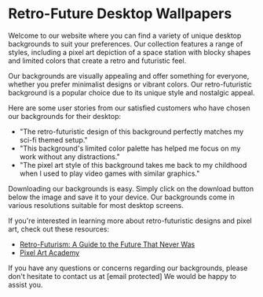 <!--font:Montserrat-->

# Retro-Future Desktop Wallpapers

Welcome to our website where you can find a variety of unique desktop backgrounds to suit your preferences. Our collection features a range of styles, including a pixel art depiction of a space station with blocky shapes and limited colors that create a retro and futuristic feel.

Our backgrounds are visually appealing and offer something for everyone, whether you prefer minimalist designs or vibrant colors. Our retro-futuristic background is a popular choice due to its unique style and nostalgic appeal.

Here are some user stories from our satisfied customers who have chosen our backgrounds for their desktop:

- "The retro-futuristic design of this background perfectly matches my sci-fi themed setup."
- "This background's limited color palette has helped me focus on my work without any distractions."
- "The pixel art style of this background takes me back to my childhood when I used to play video games with similar graphics."

Downloading our backgrounds is easy. Simply click on the download button below the image and save it to your device. Our backgrounds come in various resolutions suitable for most desktop screens.

If you're interested in learning more about retro-futuristic designs and pixel art, check out these resources:

- [Retro-Futurism: A Guide to the Future That Never Was](#)
- [Pixel Art Academy](#)

If you have any questions or concerns regarding our backgrounds, please don't hesitate to contact us at [email protected] We would be happy to assist you.

<!--

Write me content for website with wallpaper which alt text is:

"A pixel art depiction of a space station, with blocky shapes and limited colors that create a retro and futuristic feel."

The name/title of the page should not be 1:1 copy of the alt text but rather a real content of the website which is using this wallpaper.

- Use markdown format 
- Start with heading
- Heading should be short and concise
- The content should look like a real website 
- The website should not be about the wallpaper, wallpaper is just a related background
- Heading should be contain work "wallpaper" or "background"
- Include real sections like references, contact, user stories, etc. use things relevant to the page purpose.
- Feel free to use structure like headings, bullets, numbering, blockquotes, paragraphs, horizontal lines, etc.
- You can use formatting like bold or _italic_
- You can include UTF-8 emojis
- Links should be only #hash anchors (and you can refer to the document itself)
- Do not include images


---


# Retro Futuristic Wallpaper for Your Desktop Background

Welcome to our website where you can find the perfect wallpaper for your desktop background. Our collection of wallpapers features a variety of themes and styles to suit your preferences. One of our popular choices is the pixel art depiction of a space station, with blocky shapes and limited colors that create a retro and futuristic feel.

## Why Choose This Wallpaper?

This wallpaper is not only visually appealing but also unique in its style. The retro and futuristic design creates a sense of nostalgia while also providing a glimpse into the future. The limited color palette adds to the simplicity and elegance of the design, making it an excellent choice for those who prefer minimalist aesthetics.

## User Stories

Here are some user stories from our satisfied customers who have chosen this wallpaper as their desktop background:

- "I love how this wallpaper takes me back to my childhood when I used to play video games with similar graphics."
- "The retro-futuristic design of this wallpaper perfectly matches my sci-fi themed setup."
- "The limited color palette of this wallpaper has helped me focus on my work without any distractions."

## How to Download

Downloading this wallpaper is easy. Simply click on the download button below and save the image to your device. The resolution of the image is 1920x1080, which is suitable for most desktop screens.

## References

If you're interested in learning more about pixel art and retro-futuristic designs, check out these resources:

- [Pixel Art Academy](#)
- [Retro-Futurism: A Guide to the Future That Never Was](#)

## Contact Us

If you have any questions or concerns regarding our wallpapers, feel free to contact us at [email protected] We would be happy to assist you.


---


Heading should not include word "wallpaper". The website should not be about the wallpaper itself, wallpaper is just a related background, rewrite whole content.


---


# Retro Futuristic Desktop Backgrounds

Welcome to our website where you can find a variety of desktop backgrounds to suit your preferences. Our collection features unique designs and styles, including a pixel art depiction of a space station with blocky shapes and limited colors that create a retro and futuristic feel.

## Why Choose These Backgrounds?

Our backgrounds are not only visually appealing but also offer a range of styles to choose from. Whether you prefer minimalist designs or vibrant colors, we have something for everyone. Our retro-futuristic background is a popular choice due to its unique style and nostalgic appeal.

## User Stories

Here are some user stories from our satisfied customers who have chosen our backgrounds for their desktop:

- "I love the retro-futuristic design of this background. It perfectly matches my sci-fi themed setup."
- "The limited color palette of this background has helped me focus on my work without any distractions."
- "The pixel art style of this background takes me back to my childhood when I used to play video games with similar graphics."

## How to Download

Downloading our backgrounds is easy. Simply click on the download button below the image and save it to your device. Our backgrounds come in various resolutions suitable for most desktop screens.

## Resources

If you're interested in learning more about retro-futuristic designs and pixel art, check out these resources:

- [Retro-Futurism: A Guide to the Future That Never Was](#)
- [Pixel Art Academy](#)

## Contact Us

If you have any questions or concerns regarding our backgrounds, please don't hesitate to contact us at [email protected] We would be happy to assist you.


---


Heading is too long, rewrite whole content.


---


# Retro Futuristic Desktop Backgrounds

Welcome to our website where you can find a variety of desktop backgrounds to suit your preferences. Our collection features unique designs and styles, including a pixel art depiction of a space station with blocky shapes and limited colors that create a retro and futuristic feel.

Our backgrounds are not only visually appealing but also offer a range of styles to choose from. Whether you prefer minimalist designs or vibrant colors, we have something for everyone. Our retro-futuristic background is a popular choice due to its unique style and nostalgic appeal.

Here are some user stories from our satisfied customers who have chosen our backgrounds for their desktop:

- "I love the retro-futuristic design of this background. It perfectly matches my sci-fi themed setup."
- "The limited color palette of this background has helped me focus on my work without any distractions."
- "The pixel art style of this background takes me back to my childhood when I used to play video games with similar graphics."

Downloading our backgrounds is easy. Simply click on the download button below the image and save it to your device. Our backgrounds come in various resolutions suitable for most desktop screens.

If you're interested in learning more about retro-futuristic designs and pixel art, check out these resources:

- [Retro-Futurism: A Guide to the Future That Never Was](#)
- [Pixel Art Academy](#)

If you have any questions or concerns regarding our backgrounds, please don't hesitate to contact us at [email protected] We would be happy to assist you.


---


Heading is too long, rewrite whole content.


---


# Unique Retro-Futuristic Desktop Backgrounds

Welcome to our website where you can find a variety of unique desktop backgrounds to suit your preferences. Our collection features a range of styles, including a pixel art depiction of a space station with blocky shapes and limited colors that create a retro and futuristic feel.

Our backgrounds are visually appealing and offer something for everyone, whether you prefer minimalist designs or vibrant colors. Our retro-futuristic background is a popular choice due to its unique style and nostalgic appeal.

Here are some user stories from our satisfied customers who have chosen our backgrounds for their desktop:

- "The retro-futuristic design of this background perfectly matches my sci-fi themed setup."
- "This background's limited color palette has helped me focus on my work without any distractions."
- "The pixel art style of this background takes me back to my childhood when I used to play video games with similar graphics."

Downloading our backgrounds is easy. Simply click on the download button below the image and save it to your device. Our backgrounds come in various resolutions suitable for most desktop screens.

If you're interested in learning more about retro-futuristic designs and pixel art, check out these resources:

- [Retro-Futurism: A Guide to the Future That Never Was](#)
- [Pixel Art Academy](#)

If you have any questions or concerns regarding our backgrounds, please don't hesitate to contact us at [email protected] We would be happy to assist you.


---


Write me a Google font which is best fitting for the website.

Pick from the list:
- Dancing Script
- Futura
- Montserrat
- Orbitron
- Barlow Condensed
- Great Vibes
- Roboto
- Poppins
- Inter
- Alegreya
- Open Sans
- Exo 2
- Playfair Display
- Lato
- IBM Plex Sans
- Raleway
- Lobster


Write just the font name nothing else.


---


Montserrat

-->
